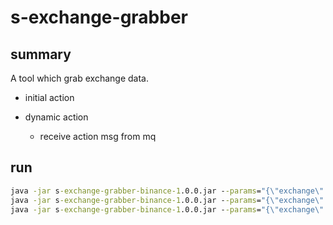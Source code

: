 # s-exchange-grabber

## summary

A tool which grab exchange data.

- initial action

- dynamic action
  - receive action msg from mq

## run

```cmd
java -jar s-exchange-grabber-binance-1.0.0.jar --params="{\"exchange\":1, \"tradeType\":2, \"action\":{\"name\":\"OrderBook\", \"symbols\":[\"ZECUSDT\",\"OMGUSDT\"]}}" --threadPoolSize=4
java -jar s-exchange-grabber-binance-1.0.0.jar --params="{\"exchange\":1, \"tradeType\":2, \"action\":{\"name\":\"AggTrade\", \"symbols\":[\"BTCUSDT\"]}}" --threadPoolSize=4
java -jar s-exchange-grabber-binance-1.0.0.jar --params="{\"exchange\":1, \"tradeType\":2, \"action\":{\"name\":\"ForceOrder\", \"symbols\":[\"BTCUSDT\"]}}" --threadPoolSize=4
```
